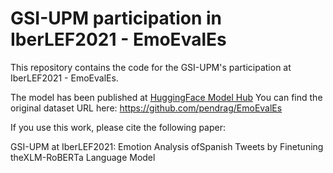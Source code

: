 # GSI-UPM participation in IberLEF2021 - EmoEvalEs

This repository contains the code for the GSI-UPM's participation at IberLEF2021 - EmoEvalEs.

The model has been published at [HuggingFace Model Hub](https://huggingface.co/daveni/twitter-xlm-roberta-emotion-es)
You can find the original dataset URL here: https://github.com/pendrag/EmoEvalEs


If you use this work, please cite the following paper:

GSI-UPM at IberLEF2021: Emotion Analysis ofSpanish Tweets by Finetuning theXLM-RoBERTa Language Model
